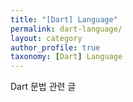 ```yaml
---
title: "[Dart] Language"
permalink: dart-language/
layout: category
author_profile: true
taxonomy: [Dart] Language
---
```


Dart 문법 관련 글

